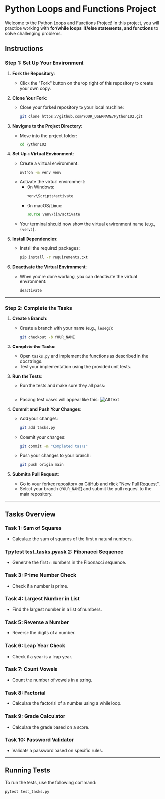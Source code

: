 # Python Loops and Functions Project

Welcome to the Python Loops and Functions Project! In this project, you will practice working with **for/while loops, if/else statements, and functions** to solve challenging problems.

## Instructions

### Step 1: Set Up Your Environment

1. **Fork the Repository**:  
   - Click the "Fork" button on the top right of this repository to create your own copy.

2. **Clone Your Fork**:  
   - Clone your forked repository to your local machine:  
     ```bash
     git clone https://github.com/YOUR_USERNAME/Python102.git
     ```

3. **Navigate to the Project Directory**:  
   - Move into the project folder:  
     ```bash
     cd Python102
     ```

4. **Set Up a Virtual Environment**:  
   - Create a virtual environment:  
     ```bash
     python -m venv venv
     ```
   - Activate the virtual environment:  
     - On Windows:  
       ```bash
       venv\Scripts\activate
       ```
     - On macOS/Linux:  
       ```bash
       source venv/bin/activate
       ```
   - Your terminal should now show the virtual environment name (e.g., `(venv)`).

5. **Install Dependencies**:  
   - Install the required packages:  
     ```bash
     pip install -r requirements.txt
     ```

6. **Deactivate the Virtual Environment**:  
   - When you're done working, you can deactivate the virtual environment:  
     ```bash
     deactivate
     ```

---

### Step 2: Complete the Tasks

1. **Create a Branch**:  
   - Create a branch with your name (e.g., `lesego`):  
     ```bash
     git checkout -b YOUR_NAME
     ```

2. **Complete the Tasks**:  
   - Open `tasks.py` and implement the functions as described in the docstrings.  
   - Test your implementation using the provided unit tests.

3. **Run the Tests**:  
   - Run the tests and make sure they all pass:  
     ```bash
     
     ```
   - Passing test cases will appear like this:
     ![Alt text](testcases.png)

4. **Commit and Push Your Changes**:  
   - Add your changes:  
     ```bash
     git add tasks.py
     ```
   - Commit your changes:  
     ```bash
     git commit -m "Completed tasks"
     ```
   - Push your changes to your branch:  
     ```bash
     git push origin main
     ```

5. **Submit a Pull Request**:  
   - Go to your forked repository on GitHub and click "New Pull Request".  
   - Select your branch (`YOUR_NAME`) and submit the pull request to the main repository.

---

## Tasks Overview

### Task 1: Sum of Squares
- Calculate the sum of squares of the first `n` natural numbers.

### Tpytest test_tasks.pyask 2: Fibonacci Sequence
- Generate the first `n` numbers in the Fibonacci sequence.

### Task 3: Prime Number Check
- Check if a number is prime.

### Task 4: Largest Number in List
- Find the largest number in a list of numbers.

### Task 5: Reverse a Number
- Reverse the digits of a number.

### Task 6: Leap Year Check
- Check if a year is a leap year.

### Task 7: Count Vowels
- Count the number of vowels in a string.

### Task 8: Factorial
- Calculate the factorial of a number using a while loop.

### Task 9: Grade Calculator
- Calculate the grade based on a score.

### Task 10: Password Validator
- Validate a password based on specific rules.

---

## Running Tests

To run the tests, use the following command:  
```bash
pytest test_tasks.py
